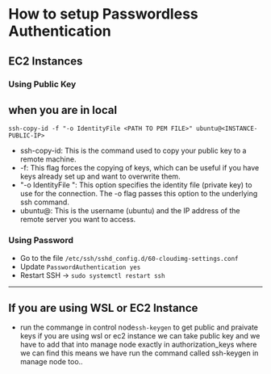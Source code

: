 # How to setup Passwordless Authentication 

## EC2 Instances

### Using Public Key

## when you are in local
```
ssh-copy-id -f "-o IdentityFile <PATH TO PEM FILE>" ubuntu@<INSTANCE-PUBLIC-IP>
```

- ssh-copy-id: This is the command used to copy your public key to a remote machine.
- -f: This flag forces the copying of keys, which can be useful if you have keys already set up and want to overwrite them.
- "-o IdentityFile <PATH TO PEM FILE>": This option specifies the identity file (private key) to use for the connection. The -o flag passes this option to the underlying ssh command.
- ubuntu@<INSTANCE-IP>: This is the username (ubuntu) and the IP address of the remote server you want to access.

### Using Password 

- Go to the file `/etc/ssh/sshd_config.d/60-cloudimg-settings.conf`
- Update `PasswordAuthentication yes`
- Restart SSH -> `sudo systemctl restart ssh`
-------------------------------------------------------------------------------------------------------------------------------------------------------------------

## If you are using WSL or EC2 Instance 
* run the commange in control node`ssh-keygen` to get public and praivate keys if you are using wsl or ec2 instance we can take public key and we have to add that into manage node exactly in authorization_keys where we can find this means we have run the command called ssh-keygen in manage node too..

